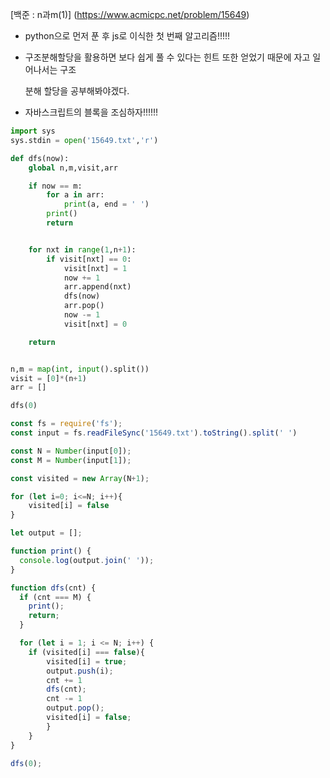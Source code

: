 [백준 : n과m(1)] (https://www.acmicpc.net/problem/15649)



- python으로 먼저 푼 후 js로 이식한 첫 번째 알고리즘!!!!!

- 구조분해할당을 활용하면 보다 쉽게 풀 수 있다는 힌트 또한 얻었기 때문에 자고 일어나서는 구조 

  분해 할당을 공부해봐야겠다.

- 자바스크립트의 블록을 조심하자!!!!!!





```python
import sys
sys.stdin = open('15649.txt','r')

def dfs(now):
    global n,m,visit,arr

    if now == m:
        for a in arr:
            print(a, end = ' ')
        print()
        return


    for nxt in range(1,n+1):
        if visit[nxt] == 0:
            visit[nxt] = 1
            now += 1
            arr.append(nxt)
            dfs(now)
            arr.pop()
            now -= 1
            visit[nxt] = 0

    return


n,m = map(int, input().split())
visit = [0]*(n+1)
arr = []

dfs(0)
```

```javascript
const fs = require('fs');
const input = fs.readFileSync('15649.txt').toString().split(' ')

const N = Number(input[0]);
const M = Number(input[1]);

const visited = new Array(N+1);

for (let i=0; i<=N; i++){
    visited[i] = false
}

let output = [];

function print() {
  console.log(output.join(' '));
}

function dfs(cnt) {
  if (cnt === M) {
    print();
    return;
  }

  for (let i = 1; i <= N; i++) {
    if (visited[i] === false){
        visited[i] = true;
        output.push(i);
        cnt += 1
        dfs(cnt);
        cnt -= 1
        output.pop();
        visited[i] = false;
        }
    }
}

dfs(0);
```

